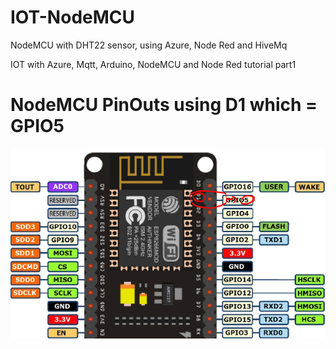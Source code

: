# IOT-NodeMCU
NodeMCU with DHT22 sensor, using Azure, Node Red and HiveMq

IOT with Azure, Mqtt, Arduino, NodeMCU and Node Red tutorial part1

# NodeMCU PinOuts using D1 which = GPIO5
![Screenshot](NodeMCUPinOut.PNG)
